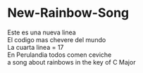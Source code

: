 # New-Rainbow-Song
Este es una nueva linea<br>
El codigo mas chevere del mundo <br>
La cuarta linea = 17 <br>
En Perulandia todos comen ceviche <br>
a song about rainbows in the key of C Major
